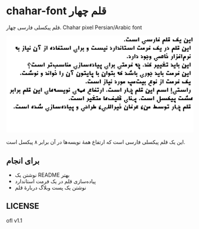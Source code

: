 # chahar-font قلم چهار
قلم پیکسلی فارسی چهار. Chahar pixel Persian/Arabic font


![picture](output.png)

این یک قلم پیکسلی فارسی است که ارتفاع همهٔ نویسه‌ها در آن برابر ۸ پیکسل است.
## برای انجام
- نوشتن یک README بهتر
- پیاده‌سازی قلم در یک فرمت استاندارد
- نوشتن یک پست وبلاگ دربارهٔ قلم

## LICENSE
ofl v1.1
